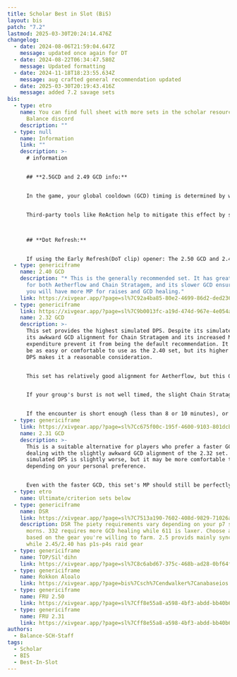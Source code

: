 ```yaml
---
title: Scholar Best in Slot (BiS)
layout: bis
patch: "7.2"
lastmod: 2025-03-30T20:24:14.476Z
changelog:
  - date: 2024-08-06T21:59:04.647Z
    message: updated once again for DT
  - date: 2024-08-22T06:34:47.580Z
    message: Updated formatting
  - date: 2024-11-18T18:23:55.634Z
    message: aug crafted general recommendation updated
  - date: 2025-03-30T20:19:43.416Z
    message: added 7.2 savage sets
bis:
  - type: etro
    name: You can find full sheet with more sets in the scholar resources on The
      Balance discord
    description: ""
  - type: null
    name: Information
    link: ""
    description: >-
      # information


      ## **2.5GCD and 2.49 GCD info:**


      In the game, your global cooldown (GCD) timing is determined by when the game code aligns with your frame updates. This happens once per frame. If your next action doesn't sync perfectly with these frames, there can be slight delays in your GCD. This is especially noticeable on lower FPS. Fluctuating frame rates can also make your GCD more unpredictable. Over the course of a battle, these delays could mean that a gear set with a supposed 2.5 GCD might actually function more like a 2.505 GCD. Players with higher FPS will suffer the effects of this issue less but will never be able to fully eliminate them.


      Third-party tools like ReAction help to mitigate this effect by syncing your frames with when your GCD is ready. To better understand how this works for your specific character, you can make comparisons using a GCD calculator. By inputting fflogs into the calculator, you can see the actual duration of your GCDs during gameplay. It's advisable to use multiple logs for accuracy and disregard any anomalous data. For a practical tool to calculate GCDs, you can visit https://gcdcalc.fly.dev/\



      ## **Dot Refresh:**


      If using the Early Refresh(DoT clip) opener: The 2.50 GCD and 2.49 GCD sets will NOT land Biolysis under Chain Stratagem if you use Biolysis AFTER your 6th Energy Drain in the opener (the breakpoint is 2.47 GCD and requires low ping). To fix this, use Biolysis on the same GCD as your 6th Energy Drain.
  - type: genericiframe
    name: 2.40 GCD
    description: "* This is the generally recommended set. It has great alignment
      for both Aetherflow and Chain Stratagem, and its slower GCD ensures that
      you will have more MP for raises and GCD healing."
    link: https://xivgear.app/?page=sl%7C92a4ba85-80e2-4699-86d2-ded23625daf1
  - type: genericiframe
    link: https://xivgear.app/?page=sl%7C9b0013fc-a19d-474d-967e-4e054a041113
    name: 2.32 GCD
    description: >-
      This set provides the highest simulated DPS. Despite its simulated DPS,
      its awkward GCD alignment for Chain Stratagem and its increased MP
      expenditure prevent it from being the default recommendation. It may not
      be as easy or comfortable to use as the 2.40 set, but its higher simulated
      DPS makes it a reasonable consideration.


      This set has relatively good alignment for Aetherflow, but this GCD causes Chain Stratagem to drift by 0.6-0.7s per use. That amount of drift may or may not matter.


      If your group's burst is not well timed, the slight Chain Stratagem drift is probably irrelevant. Even if your group's burst is coordinated, raid buffs tend to drift a little over the course of an encounter, so the slight Chain Stratagem drift might not actually cause it to be misaligned.


      If the encounter is short enough (less than 8 or 10 minutes), or if your group ever delays raid buffs because of mechanics or downtime, the slight Chain Stratagem drift should not be significant.
  - type: genericiframe
    link: https://xivgear.app/?page=sl%7Cc675f00c-195f-4600-9103-801dcba50dfc
    name: 2.31 GCD
    description: >-
      This is a suitable alternative for players who prefer a faster GCD without
      dealing with the slightly awkward GCD alignment of the 2.32 set. Its
      simulated DPS is slightly worse, but it may be more comfortable to use,
      depending on your personal preference.


      Even with the faster GCD, this set's MP should still be perfectly sustainable in a somewhat organized environment where you do not expect to cast multiple raises or do a lot of GCD healing.
  - type: etro
    name: Ultimate/criterion sets below
  - type: genericiframe
    name: DSR
    link: https://xivgear.app/?page=sl%7C7513a190-7602-408d-9829-71026af81e45
    description: DSR The piety requirements vary depending on your p7 strat for akh
      morns. 332 requires more GCD healing while 611 is laxer. Choose a GCD
      based on the gear you're willing to farm. 2.5 provids mainly sync gear
      while 2.45/2.40 has p1s-p4s raid gear
  - type: genericiframe
    name: TOP/Sil'dihn
    link: https://xivgear.app/?page=sl%7C8c6abd67-375c-468b-ad28-0bf64fd7a650
  - type: genericiframe
    name: Rokkon Aloalo
    link: https://xivgear.app/?page=bis%7Csch%7Cendwalker%7Canabaseios
  - type: genericiframe
    name: FRU 2.50
    link: https://xivgear.app/?page=sl%7Cff8e55a8-a598-4bf3-abdd-bb40b66fa908&onlySetIndex=0
  - type: genericiframe
    name: FRU 2.31
    link: https://xivgear.app/?page=sl%7Cff8e55a8-a598-4bf3-abdd-bb40b66fa908&onlySetIndex=3
authors:
  - Balance-SCH-Staff
tags:
  - Scholar
  - BIS
  - Best-In-Slot
---
```

